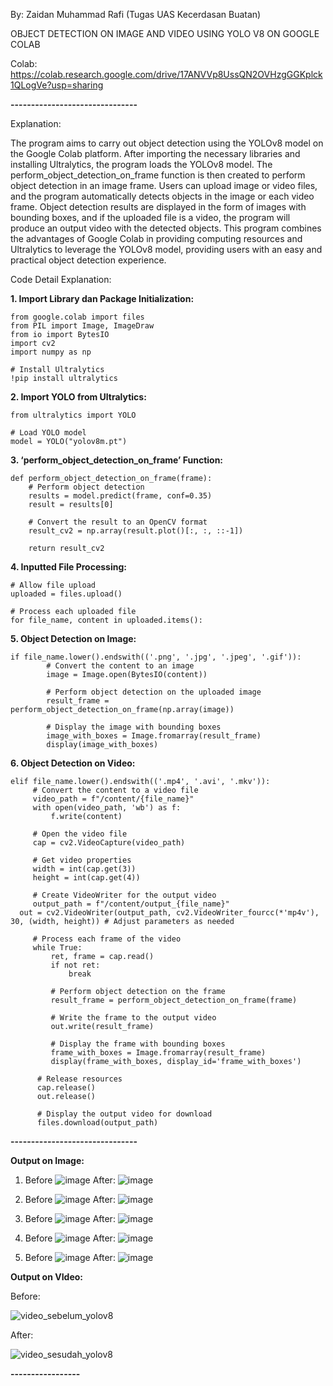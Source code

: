 By: Zaidan Muhammad Rafi (Tugas UAS Kecerdasan Buatan)

OBJECT DETECTION ON IMAGE AND VIDEO USING YOLO V8 ON GOOGLE COLAB

Colab: https://colab.research.google.com/drive/17ANVVp8UssQN2OVHzgGGKplck1QLogVe?usp=sharing

**-------------------------------**

Explanation:

The program aims to carry out object detection using the YOLOv8 model on the Google Colab platform. After importing the necessary libraries and installing Ultralytics, the program loads the YOLOv8 model. The perform_object_detection_on_frame function is then created to perform object detection in an image frame. Users can upload image or video files, and the program automatically detects objects in the image or each video frame. Object detection results are displayed in the form of images with bounding boxes, and if the uploaded file is a video, the program will produce an output video with the detected objects. This program combines the advantages of Google Colab in providing computing resources and Ultralytics to leverage the YOLOv8 model, providing users with an easy and practical object detection experience.


Code Detail Explanation:
	
**1.	Import Library dan Package Initialization:**
```
from google.colab import files
from PIL import Image, ImageDraw
from io import BytesIO
import cv2
import numpy as np

# Install Ultralytics
!pip install ultralytics
```

**2.	Import YOLO from Ultralytics:**
```
from ultralytics import YOLO

# Load YOLO model
model = YOLO("yolov8m.pt")
```

**3.	‘perform_object_detection_on_frame’ Function:**
```
def perform_object_detection_on_frame(frame):
    # Perform object detection
    results = model.predict(frame, conf=0.35)
    result = results[0]
    
    # Convert the result to an OpenCV format
    result_cv2 = np.array(result.plot()[:, :, ::-1])

    return result_cv2
```

**4.	Inputted File Processing:**
```
# Allow file upload
uploaded = files.upload()

# Process each uploaded file
for file_name, content in uploaded.items():
```

**5.	Object Detection on Image:**
```
if file_name.lower().endswith(('.png', '.jpg', '.jpeg', '.gif')):
        # Convert the content to an image
        image = Image.open(BytesIO(content))

        # Perform object detection on the uploaded image
        result_frame = perform_object_detection_on_frame(np.array(image))

        # Display the image with bounding boxes
        image_with_boxes = Image.fromarray(result_frame)
        display(image_with_boxes)
```

**6.	Object Detection on Video:**
```
elif file_name.lower().endswith(('.mp4', '.avi', '.mkv')):
     # Convert the content to a video file
     video_path = f"/content/{file_name}"
     with open(video_path, 'wb') as f:
         f.write(content)

     # Open the video file
     cap = cv2.VideoCapture(video_path)

     # Get video properties
     width = int(cap.get(3))
     height = int(cap.get(4))

     # Create VideoWriter for the output video
     output_path = f"/content/output_{file_name}"
  out = cv2.VideoWriter(output_path, cv2.VideoWriter_fourcc(*'mp4v'), 30, (width, height)) # Adjust parameters as needed

     # Process each frame of the video
     while True:
         ret, frame = cap.read()
         if not ret:
             break

         # Perform object detection on the frame
         result_frame = perform_object_detection_on_frame(frame)

         # Write the frame to the output video
         out.write(result_frame)

         # Display the frame with bounding boxes
         frame_with_boxes = Image.fromarray(result_frame)
         display(frame_with_boxes, display_id='frame_with_boxes')

      # Release resources
      cap.release()
      out.release()

      # Display the output video for download
      files.download(output_path)
```

**-------------------------------**

**Output on Image:**
1. Before
![image](https://github.com/zaidanrafi/Object-detection-on-image-and-video-using-YOLO-v8/assets/41849571/df3803a2-65f8-4b43-806d-c385f5734f16)
After:
![image](https://github.com/zaidanrafi/Object-detection-on-image-and-video-using-YOLO-v8/assets/41849571/ccdf1b4d-bd96-4ac1-aebd-0aa78f219a29)

2. Before
![image](https://github.com/zaidanrafi/Object-detection-on-image-and-video-using-YOLO-v8/assets/41849571/e87d6f79-08fe-4426-bee7-b0134aee9474)
After:
![image](https://github.com/zaidanrafi/Object-detection-on-image-and-video-using-YOLO-v8/assets/41849571/be7b8716-334c-44c0-8afb-71e330448dda)

3. Before
![image](https://github.com/zaidanrafi/Object-detection-on-image-and-video-using-YOLO-v8/assets/41849571/cc18be2f-c959-4753-8e9c-f98e1fe8ccbf)
After:
![image](https://github.com/zaidanrafi/Object-detection-on-image-and-video-using-YOLO-v8/assets/41849571/8359ce01-4d18-4ab1-b536-b3c3b5c54a4d)

4. Before
![image](https://github.com/zaidanrafi/Object-detection-on-image-and-video-using-YOLO-v8/assets/41849571/9b808cea-078d-462a-a845-6b84fb2ba52a)
After:
![image](https://github.com/zaidanrafi/Object-detection-on-image-and-video-using-YOLO-v8/assets/41849571/cfa64b19-553e-44c6-b766-6648e8c466fb)

5. Before
![image](https://github.com/zaidanrafi/Object-detection-on-image-and-video-using-YOLO-v8/assets/41849571/d6a2d1ec-d2ec-46b9-b097-47799038881c)
After:
![image](https://github.com/zaidanrafi/Object-detection-on-image-and-video-using-YOLO-v8/assets/41849571/5e6c1114-d6fe-4a5f-b601-c6235f4029f8)


**Output on VIdeo:**

Before:


![video_sebelum_yolov8](https://github.com/zaidanrafi/Object-detection-on-image-and-video-using-YOLO-v8/assets/41849571/b0e84225-b38d-4c12-8c49-60f2fe59abed)



After:

![video_sesudah_yolov8](https://github.com/zaidanrafi/Object-detection-on-image-and-video-using-YOLO-v8/assets/41849571/ae7de3bf-c65d-489a-9f41-47848c95d5ad)


**-----------------**
